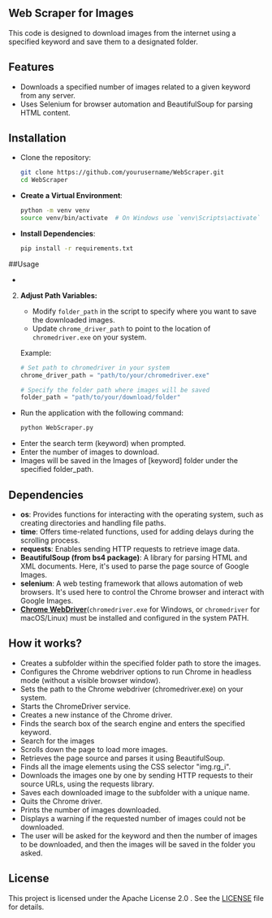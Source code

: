 ## Web Scraper for Images
This code is designed to download images from the internet using a specified keyword and save them to a designated folder.
## Features
- Downloads a specified number of images related to a given keyword from any server.
- Uses Selenium for browser automation and BeautifulSoup for parsing HTML content.
## Installation

- Clone the repository:
   ```bash
   git clone https://github.com/yourusername/WebScraper.git
   cd WebScraper
- **Create a Virtual Environment**:
  ```sh
  python -m venv venv
  source venv/bin/activate  # On Windows use `venv\Scripts\activate`
- **Install Dependencies**:
  ```sh
  pip install -r requirements.txt
##Usage

- 
2. **Adjust Path Variables:**
   - Modify `folder_path` in the script to specify where you want to save the downloaded images.
   - Update `chrome_driver_path` to point to the location of `chromedriver.exe` on your system.

   Example:
   ```python
   # Set path to chromedriver in your system
   chrome_driver_path = "path/to/your/chromedriver.exe"
   
   # Specify the folder path where images will be saved
   folder_path = "path/to/your/download/folder"
- Run the application with the following command:
  ```sh
  python WebScraper.py
- Enter the search term (keyword) when prompted.
- Enter the number of images to download.
- Images will be saved in the Images of [keyword] folder under the specified folder_path.

## Dependencies

 - **os**: Provides functions for interacting with the operating system, such as creating directories and handling file paths.
 - **time**: Offers time-related functions, used for adding delays during the scrolling process.
 - **requests**: Enables sending HTTP requests to retrieve image data.
 - **BeautifulSoup (from bs4 package)**: A library for parsing HTML and XML documents. Here, it's used to parse the page source of Google Images.
 - **selenium**: A web testing framework that allows automation of web browsers. It's used here to control the Chrome browser and interact with Google Images.
 - **[Chrome WebDriver](https://sites.google.com/chromium.org/driver/downloads)**(`chromedriver.exe` for Windows, or `chromedriver` for macOS/Linux) must be installed and configured in the system PATH.
## How it works?

- Creates a subfolder within the specified folder path to store the images.
- Configures the Chrome webdriver options to run Chrome in headless mode (without a visible browser window).
- Sets the path to the Chrome webdriver (chromedriver.exe) on your system.
- Starts the ChromeDriver service.
- Creates a new instance of the Chrome driver.
- Finds the search box of the search engine and enters the specified keyword.
- Search for the images
- Scrolls down the page to load more images.
- Retrieves the page source and parses it using BeautifulSoup.
- Finds all the image elements using the CSS selector "img.rg_i".
- Downloads the images one by one by sending HTTP requests to their source URLs, using the requests library.
- Saves each downloaded image to the subfolder with a unique name.
- Quits the Chrome driver.
- Prints the number of images downloaded.
- Displays a warning if the requested number of images could not be downloaded.
- The user will be asked for the keyword and then the number of images to be downloaded, and then the images will be saved in the folder you asked.
## License

This project is licensed under the Apache License 2.0 . See the [LICENSE](LICENSE) file for details.

